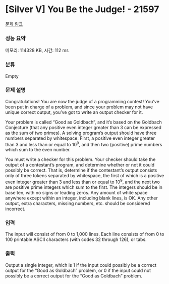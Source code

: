 # [Silver V] You Be the Judge! - 21597 

[문제 링크](https://www.acmicpc.net/problem/21597) 

### 성능 요약

메모리: 114328 KB, 시간: 112 ms

### 분류

Empty

### 문제 설명

<p>Congratulations! You are now the judge of a programming contest! You’ve been put in charge of a problem, and since your problem may not have unique correct output, you’ve got to write an output checker for it.</p>

<p>Your problem is called “Good as Goldbach”, and it’s based on the Goldbach Conjecture (that any positive even integer greater than 3 can be expressed as the sum of two primes). A solving program’s output should have three numbers separated by whitespace: First, a positive even integer greater than 3 and less than or equal to 10<sup>9</sup>, and then two (positive) prime numbers which sum to the even number.</p>

<p>You must write a checker for this problem. Your checker should take the output of a contestant’s program, and determine whether or not it could possibly be correct. That is, determine if the contestant’s output consists only of three tokens separated by whitespace, the first of which is a positive even integer greater than 3 and less than or equal to 10<sup>9</sup>, and the next two are positive prime integers which sum to the first. The integers should be in base ten, with no signs or leading zeros. Any amount of white space anywhere except within an integer, including blank lines, is OK. Any other output, extra characters, missing numbers, etc. should be considered incorrect.</p>

### 입력 

 <p>The input will consist of from 0 to 1,000 lines. Each line consists of from 0 to 100 printable ASCII characters (with codes 32 through 126), or tabs.</p>

### 출력 

 <p>Output a single integer, which is 1 if the input could possibly be a correct output for the “Good as Goldbach” problem, or 0 if the input could not possibly be a correct output for the “Good as Goldbach” problem.</p>

